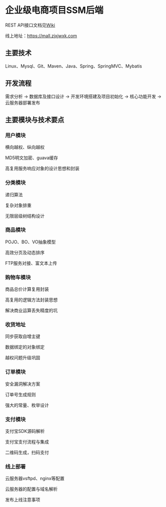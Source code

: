 企业级电商项目SSM后端
=======


REST API接口文档见[Wiki](https://github.com/zjxjwxk/MMall/wiki)

线上地址：https://mall.zjxjwxk.com

## 主要技术

Linux、Mysql、Git、Maven、Java、Spring、SpringMVC、Mybatis

## 开发流程

需求分析 -> 数据库及接口设计 -> 开发环境搭建及项目初始化 -> 核心功能开发 -> 云服务器部署发布

## 主要模块与技术要点

### 用户模块
横向越权、纵向越权

MD5明文加密、guava缓存

高复用服务响应对象的设计思想和封装

### 分类模块
递归算法

复杂对象排重

无限层级树结构设计

### 商品模块
POJO、BO、VO抽象模型

高效分页及动态排序

FTP服务对接、富文本上传

### 购物车模块
商品总价计算复用封装

高复用的逻辑方法封装思想

解决商业运算丢失精度的坑

### 收货地址
同步获取自增主键

数据绑定的对象绑定

越权问题升级巩固

### 订单模块
安全漏洞解决方案

订单号生成规则

强大的常量、枚举设计

### 支付模块
支付宝SDK源码解析

支付宝支付流程与集成

二维码生成，扫码支付

### 线上部署
云服务器vsftpd、nginx等配置

云服务器的配置与域名解析

发布上线注意事项
